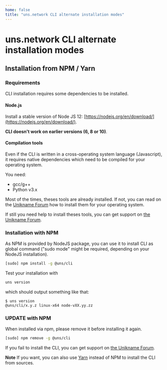 ```yaml
---
home: false
title: "uns.network CLI alternate installation modes"
---
```


# uns.network CLI alternate installation modes

## Installation from NPM / Yarn

### Requirements

<brand name="uns"/> CLI installation requires some dependencies to be installed. 

#### Node.js

Install a stable version of Node JS 12: [https://nodejs.org/en/download/](https://nodejs.org/en/download/).

**<brand name="uns"/> CLI doesn't work on earlier versions (6, 8 or 10)**.

#### Compilation tools

Even if the <brand name="uns"/> CLI is written in a cross-operating system language (Javascript), it requires native dependencies which need to be compiled for your operating system.

You need:
- gcc/g++
- Python v3.x

Most of the times, theses tools are already installed. If not, you can read on the [Unikname Forum](https://forum.unikname.com/t/how-to-get-required-tools-to-install-the-uns-cli/95) how to install them for your operating system.

If still you need help to install theses tools, you can get support on [the Unikname Forum](https://forum.unikname.com/c/uns-network/support/).

### Installation with NPM

As NPM is provided by NodeJS package, you can use it to install <brand name="uns"/> CLI as global command ("sudo mode" might be required, depending on your NodeJS installation).

```bash
[sudo] npm install -g @uns/cli
```

Test your installation with

```bash
uns version
```

which should output something like that:

```
$ uns version
@uns/cli/x.y.z linux-x64 node-vXX.yy.zz
```

### UPDATE with NPM

When installed via npm, please remove it before installing it again.


```bash
[sudo] npm remove -g @uns/cli
```

If you fail to install the CLI, you can get support on [the Unikname Forum](https://forum.unikname.com/c/uns-network/support/).

**Note**
If you want, you can also use [Yarn](https://yarnpkg.com/) instead of NPM to install the <brand name="uns"/> CLI from sources.
